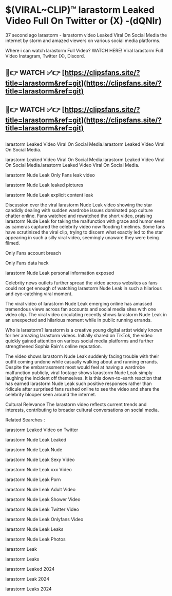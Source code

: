 # $(VIRAL~CLIP)™ larastorm Leaked Video Full On Twitter or (X) -(dQNlr)
37 second ago larastorm - larastorm video Leaked Viral On Social Media the internet by storm and amazed viewers on various social media platforms.

Where i can watch larastorm Full Video? WATCH HERE! Viral larastorm Full Video Instagram, Twitter (X), Discord.

## 🔴👉 WATCH ✅👉 [https://clipsfans.site/?title=larastorm&ref=git](https://clipsfans.site/?title=larastorm&ref=git)
## 🔴👉 WATCH ✅👉 [https://clipsfans.site/?title=larastorm&ref=git](https://clipsfans.site/?title=larastorm&ref=git)
##
larastorm Leaked Video Viral On Social Media.larastorm Leaked Video Viral On Social Media.

larastorm Leaked Video Viral On Social Media.larastorm Leaked Video Viral On Social Media.larastorm Leaked Video Viral On Social Media.

larastorm Nude Leak Only Fans leak video

larastorm Nude Leak leaked pictures

larastorm Nude Leak explicit content leak

Discussion over the viral larastorm Nude Leak video showing the star candidly dealing with sudden wardrobe issues dominated pop culture chatter online. Fans watched and rewatched the short video, praising larastorm Nude Leak for taking the malfunction with grace and humor even as cameras captured the celebrity video now flooding timelines. Some fans have scrutinized the viral clip, trying to discern what exactly led to the star appearing in such a silly viral video, seemingly unaware they were being filmed.


Only Fans account breach

Only Fans data hack

larastorm Nude Leak personal information exposed

Celebrity news outlets further spread the video across websites as fans could not get enough of watching larastorm Nude Leak in such a hilarious and eye-catching viral moment.


The viral video of larastorm Nude Leak emerging online has amassed tremendous views across fan accounts and social media sites with one video clip. The viral video circulating recently shows larastorm Nude Leak in an unexpected and hilarious moment while in public running errands.


Who is larastorm? larastorm is a creative young digital artist widely known for her amazing larastorm videos. Initially shared on TikTok, the video quickly gained attention on various social media platforms and further strengthened Sophia Rain's online reputation.

The video shows larastorm Nude Leak suddenly facing trouble with their outfit coming undone while casually walking about and running errands. Despite the embarrassment most would feel at having a wardrobe malfunction publicly, viral footage shows larastorm Nude Leak simply laughing the incident off themselves. It is this down-to-earth reaction that has earned larastorm Nude Leak such positive responses rather than ridicule after surprised fans rushed online to see the video and share the celebrity blooper seen around the internet.

Cultural Relevance The larastorm video reflects current trends and interests, contributing to broader cultural conversations on social media.

Related Searches :

larastorm Leaked Video on Twitter

larastorm Nude Leak Leaked

larastorm Nude Leak Nude

larastorm Nude Leak Sexy Video

larastorm Nude Leak xxx Video

larastorm Nude Leak Porn

larastorm Nude Leak Adult Video

larastorm Nude Leak Shower Video

larastorm Nude Leak Twitter Video

larastorm Nude Leak Onlyfans Video

larastorm Nude Leak Leaks

larastorm Nude Leak Photos

larastorm Leak

larastorm Leaks

larastorm Leaked 2024

larastorm Leak 2024

larastorm Leaks 2024

